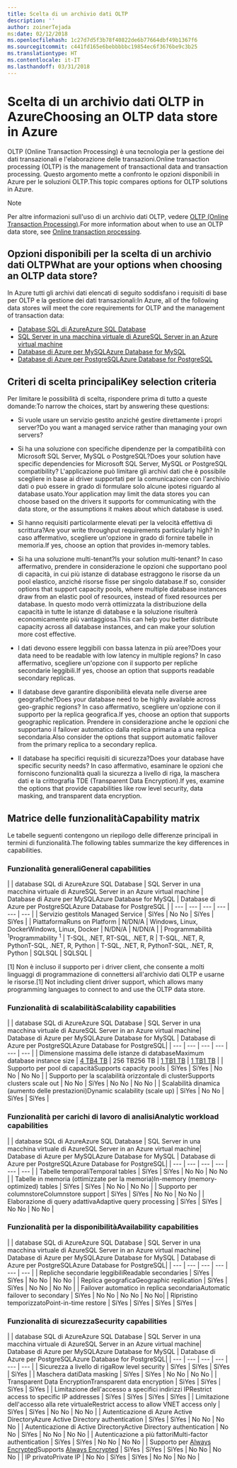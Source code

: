 ```yaml
---
title: Scelta di un archivio dati OLTP
description: ''
author: zoinerTejada
ms:date: 02/12/2018
ms.openlocfilehash: 1c27d7d5f3b78f40822de6b77664dbf49b1367f6
ms.sourcegitcommit: c441fd165e6bebbbbbc19854ec6f3676be9c3b25
ms.translationtype: HT
ms.contentlocale: it-IT
ms.lasthandoff: 03/31/2018
---
```

# <a name="choosing-an-oltp-data-store-in-azure"></a><span data-ttu-id="bc7d8-102">Scelta di un archivio dati OLTP in Azure</span><span class="sxs-lookup"><span data-stu-id="bc7d8-102">Choosing an OLTP data store in Azure</span></span>

<span data-ttu-id="bc7d8-103">OLTP (Online Transaction Processing) è una tecnologia per la gestione dei dati transazionali e l'elaborazione delle transazioni.</span><span class="sxs-lookup"><span data-stu-id="bc7d8-103">Online transaction processing (OLTP) is the management of transactional data and transaction processing.</span></span> <span data-ttu-id="bc7d8-104">Questo argomento mette a confronto le opzioni disponibili in Azure per le soluzioni OLTP.</span><span class="sxs-lookup"><span data-stu-id="bc7d8-104">This topic compares options for OLTP solutions in Azure.</span></span>

> [!NOTE]
> <span data-ttu-id="bc7d8-105">Per altre informazioni sull'uso di un archivio dati OLTP, vedere [OLTP (Online Transaction Processing)](../scenarios/online-analytical-processing.md).</span><span class="sxs-lookup"><span data-stu-id="bc7d8-105">For more information about when to use an OLTP data store, see [Online transaction processing](../scenarios/online-analytical-processing.md).</span></span>

## <a name="what-are-your-options-when-choosing-an-oltp-data-store"></a><span data-ttu-id="bc7d8-106">Opzioni disponibili per la scelta di un archivio dati OLTP</span><span class="sxs-lookup"><span data-stu-id="bc7d8-106">What are your options when choosing an OLTP data store?</span></span>

<span data-ttu-id="bc7d8-107">In Azure tutti gli archivi dati elencati di seguito soddisfano i requisiti di base per OLTP e la gestione dei dati transazionali:</span><span class="sxs-lookup"><span data-stu-id="bc7d8-107">In Azure, all of the following data stores will meet the core requirements for OLTP and the management of transaction data:</span></span>

- [<span data-ttu-id="bc7d8-108">Database SQL di Azure</span><span class="sxs-lookup"><span data-stu-id="bc7d8-108">Azure SQL Database</span></span>](/azure/sql-database/)
- [<span data-ttu-id="bc7d8-109">SQL Server in una macchina virtuale di Azure</span><span class="sxs-lookup"><span data-stu-id="bc7d8-109">SQL Server in an Azure virtual machine</span></span>](/azure/virtual-machines/windows/sql/virtual-machines-windows-sql-server-iaas-overview?toc=%2Fazure%2Fvirtual-machines%2Fwindows%2Ftoc.json)
- [<span data-ttu-id="bc7d8-110">Database di Azure per MySQL</span><span class="sxs-lookup"><span data-stu-id="bc7d8-110">Azure Database for MySQL</span></span>](/azure/mysql/)
- [<span data-ttu-id="bc7d8-111">Database di Azure per PostgreSQL</span><span class="sxs-lookup"><span data-stu-id="bc7d8-111">Azure Database for PostgreSQL</span></span>](/azure/postgresql/)

## <a name="key-selection-criteria"></a><span data-ttu-id="bc7d8-112">Criteri di scelta principali</span><span class="sxs-lookup"><span data-stu-id="bc7d8-112">Key selection criteria</span></span>

<span data-ttu-id="bc7d8-113">Per limitare le possibilità di scelta, rispondere prima di tutto a queste domande:</span><span class="sxs-lookup"><span data-stu-id="bc7d8-113">To narrow the choices, start by answering these questions:</span></span>

- <span data-ttu-id="bc7d8-114">Si vuole usare un servizio gestito anziché gestire direttamente i propri server?</span><span class="sxs-lookup"><span data-stu-id="bc7d8-114">Do you want a managed service rather than managing your own servers?</span></span>

- <span data-ttu-id="bc7d8-115">Si ha una soluzione con specifiche dipendenze per la compatibilità con Microsoft SQL Server, MySQL o PostgreSQL?</span><span class="sxs-lookup"><span data-stu-id="bc7d8-115">Does your solution have specific dependencies for Microsoft SQL Server, MySQL or PostgreSQL compatibility?</span></span> <span data-ttu-id="bc7d8-116">L'applicazione può limitare gli archivi dati che è possibile scegliere in base ai driver supportati per la comunicazione con l'archivio dati o può essere in grado di formulare solo alcune ipotesi riguardo al database usato.</span><span class="sxs-lookup"><span data-stu-id="bc7d8-116">Your application may limit the data stores you can choose based on the drivers it supports for communicating with the data store, or the assumptions it makes about which database is used.</span></span>

- <span data-ttu-id="bc7d8-117">Si hanno requisiti particolarmente elevati per la velocità effettiva di scrittura?</span><span class="sxs-lookup"><span data-stu-id="bc7d8-117">Are your write throughput requirements particularly high?</span></span> <span data-ttu-id="bc7d8-118">In caso affermativo, scegliere un'opzione in grado di fornire tabelle in memoria.</span><span class="sxs-lookup"><span data-stu-id="bc7d8-118">If yes, choose an option that provides in-memory tables.</span></span> 

- <span data-ttu-id="bc7d8-119">Si ha una soluzione multi-tenant?</span><span class="sxs-lookup"><span data-stu-id="bc7d8-119">Is your solution multi-tenant?</span></span> <span data-ttu-id="bc7d8-120">In caso affermativo, prendere in considerazione le opzioni che supportano pool di capacità, in cui più istanze di database estraggono le risorse da un pool elastico, anziché risorse fisse per singolo database.</span><span class="sxs-lookup"><span data-stu-id="bc7d8-120">If so, consider options that support capacity pools, where multiple database instances draw from an elastic pool of resources, instead of fixed resources per database.</span></span> <span data-ttu-id="bc7d8-121">In questo modo verrà ottimizzata la distribuzione della capacità in tutte le istanze di database e la soluzione risulterà economicamente più vantaggiosa.</span><span class="sxs-lookup"><span data-stu-id="bc7d8-121">This can help you better distribute capacity across all database instances, and can make your solution more cost effective.</span></span>

- <span data-ttu-id="bc7d8-122">I dati devono essere leggibili con bassa latenza in più aree?</span><span class="sxs-lookup"><span data-stu-id="bc7d8-122">Does your data need to be readable with low latency in multiple regions?</span></span> <span data-ttu-id="bc7d8-123">In caso affermativo, scegliere un'opzione con il supporto per repliche secondarie leggibili.</span><span class="sxs-lookup"><span data-stu-id="bc7d8-123">If yes, choose an option that supports readable secondary replicas.</span></span>

- <span data-ttu-id="bc7d8-124">Il database deve garantire disponibilità elevata nelle diverse aree geografiche?</span><span class="sxs-lookup"><span data-stu-id="bc7d8-124">Does your database need to be highly available across geo-graphic regions?</span></span> <span data-ttu-id="bc7d8-125">In caso affermativo, scegliere un'opzione con il supporto per la replica geografica.</span><span class="sxs-lookup"><span data-stu-id="bc7d8-125">If yes, choose an option that supports geographic replication.</span></span> <span data-ttu-id="bc7d8-126">Prendere in considerazione anche le opzioni che supportano il failover automatico dalla replica primaria a una replica secondaria.</span><span class="sxs-lookup"><span data-stu-id="bc7d8-126">Also consider the options that support automatic failover from the primary replica to a secondary replica.</span></span>

- <span data-ttu-id="bc7d8-127">Il database ha specifici requisiti di sicurezza?</span><span class="sxs-lookup"><span data-stu-id="bc7d8-127">Does your database have specific security needs?</span></span> <span data-ttu-id="bc7d8-128">In caso affermativo, esaminare le opzioni che forniscono funzionalità quali la sicurezza a livello di riga, la maschera dati e la crittografia TDE (Transparent Data Encryption).</span><span class="sxs-lookup"><span data-stu-id="bc7d8-128">If yes, examine the options that provide capabilities like row level security, data masking, and transparent data encryption.</span></span>

## <a name="capability-matrix"></a><span data-ttu-id="bc7d8-129">Matrice delle funzionalità</span><span class="sxs-lookup"><span data-stu-id="bc7d8-129">Capability matrix</span></span>

<span data-ttu-id="bc7d8-130">Le tabelle seguenti contengono un riepilogo delle differenze principali in termini di funzionalità.</span><span class="sxs-lookup"><span data-stu-id="bc7d8-130">The following tables summarize the key differences in capabilities.</span></span>

### <a name="general-capabilities"></a><span data-ttu-id="bc7d8-131">Funzionalità generali</span><span class="sxs-lookup"><span data-stu-id="bc7d8-131">General capabilities</span></span> 
| | <span data-ttu-id="bc7d8-132">database SQL di Azure</span><span class="sxs-lookup"><span data-stu-id="bc7d8-132">Azure SQL Database</span></span> | <span data-ttu-id="bc7d8-133">SQL Server in una macchina virtuale di Azure</span><span class="sxs-lookup"><span data-stu-id="bc7d8-133">SQL Server in an Azure virtual machine</span></span> | <span data-ttu-id="bc7d8-134">Database di Azure per MySQL</span><span class="sxs-lookup"><span data-stu-id="bc7d8-134">Azure Database for MySQL</span></span> | <span data-ttu-id="bc7d8-135">Database di Azure per PostgreSQL</span><span class="sxs-lookup"><span data-stu-id="bc7d8-135">Azure Database for PostgreSQL</span></span> |
| --- | --- | --- | --- | --- | --- |
| <span data-ttu-id="bc7d8-136">Servizio gestito</span><span class="sxs-lookup"><span data-stu-id="bc7d8-136">Is Managed Service</span></span> | <span data-ttu-id="bc7d8-137">Sì</span><span class="sxs-lookup"><span data-stu-id="bc7d8-137">Yes</span></span> | <span data-ttu-id="bc7d8-138">No </span><span class="sxs-lookup"><span data-stu-id="bc7d8-138">No</span></span> | <span data-ttu-id="bc7d8-139">Sì</span><span class="sxs-lookup"><span data-stu-id="bc7d8-139">Yes</span></span> | <span data-ttu-id="bc7d8-140">Sì</span><span class="sxs-lookup"><span data-stu-id="bc7d8-140">Yes</span></span> |
| <span data-ttu-id="bc7d8-141">Piattaforma</span><span class="sxs-lookup"><span data-stu-id="bc7d8-141">Runs on Platform</span></span> | <span data-ttu-id="bc7d8-142">N/D</span><span class="sxs-lookup"><span data-stu-id="bc7d8-142">N/A</span></span> | <span data-ttu-id="bc7d8-143">Windows, Linux, Docker</span><span class="sxs-lookup"><span data-stu-id="bc7d8-143">Windows, Linux, Docker</span></span> | <span data-ttu-id="bc7d8-144">N/D</span><span class="sxs-lookup"><span data-stu-id="bc7d8-144">N/A</span></span> | <span data-ttu-id="bc7d8-145">N/D</span><span class="sxs-lookup"><span data-stu-id="bc7d8-145">N/A</span></span> |
| <span data-ttu-id="bc7d8-146">Programmabilità <sup>1</sup></span><span class="sxs-lookup"><span data-stu-id="bc7d8-146">Programmability <sup>1</sup></span></span> | <span data-ttu-id="bc7d8-147">T-SQL, .NET, R</span><span class="sxs-lookup"><span data-stu-id="bc7d8-147">T-SQL, .NET, R</span></span> | <span data-ttu-id="bc7d8-148">T-SQL, .NET, R, Python</span><span class="sxs-lookup"><span data-stu-id="bc7d8-148">T-SQL, .NET, R, Python</span></span> | <span data-ttu-id="bc7d8-149">T-SQL, .NET, R, Python</span><span class="sxs-lookup"><span data-stu-id="bc7d8-149">T-SQL, .NET, R, Python</span></span> | <span data-ttu-id="bc7d8-150">SQL</span><span class="sxs-lookup"><span data-stu-id="bc7d8-150">SQL</span></span> | <span data-ttu-id="bc7d8-151">SQL</span><span class="sxs-lookup"><span data-stu-id="bc7d8-151">SQL</span></span> |

<span data-ttu-id="bc7d8-152">[1] Non è incluso il supporto per i driver client, che consente a molti linguaggi di programmazione di connettersi all'archivio dati OLTP e usarne le risorse.</span><span class="sxs-lookup"><span data-stu-id="bc7d8-152">[1] Not including client driver support, which allows many programming languages to connect to and use the OLTP data store.</span></span>

### <a name="scalability-capabilities"></a><span data-ttu-id="bc7d8-153">Funzionalità di scalabilità</span><span class="sxs-lookup"><span data-stu-id="bc7d8-153">Scalability capabilities</span></span>
| | <span data-ttu-id="bc7d8-154">database SQL di Azure</span><span class="sxs-lookup"><span data-stu-id="bc7d8-154">Azure SQL Database</span></span> | <span data-ttu-id="bc7d8-155">SQL Server in una macchina virtuale di Azure</span><span class="sxs-lookup"><span data-stu-id="bc7d8-155">SQL Server in an Azure virtual machine</span></span>| <span data-ttu-id="bc7d8-156">Database di Azure per MySQL</span><span class="sxs-lookup"><span data-stu-id="bc7d8-156">Azure Database for MySQL</span></span> | <span data-ttu-id="bc7d8-157">Database di Azure per PostgreSQL</span><span class="sxs-lookup"><span data-stu-id="bc7d8-157">Azure Database for PostgreSQL</span></span>|
| --- | --- | --- | --- | --- | --- |
| <span data-ttu-id="bc7d8-158">Dimensione massima delle istanze di database</span><span class="sxs-lookup"><span data-stu-id="bc7d8-158">Maximum database instance size</span></span> | [<span data-ttu-id="bc7d8-159">4 TB</span><span class="sxs-lookup"><span data-stu-id="bc7d8-159">4 TB</span></span>](/azure/sql-database/sql-database-resource-limits) | <span data-ttu-id="bc7d8-160">256 TB</span><span class="sxs-lookup"><span data-stu-id="bc7d8-160">256 TB</span></span> | [<span data-ttu-id="bc7d8-161">1 TB</span><span class="sxs-lookup"><span data-stu-id="bc7d8-161">1 TB</span></span>](/azure/mysql/concepts-limits) | [<span data-ttu-id="bc7d8-162">1 TB</span><span class="sxs-lookup"><span data-stu-id="bc7d8-162">1 TB</span></span>](/azure/postgresql/concepts-limits) |
| <span data-ttu-id="bc7d8-163">Supporto per pool di capacità</span><span class="sxs-lookup"><span data-stu-id="bc7d8-163">Supports capacity pools</span></span>  | <span data-ttu-id="bc7d8-164">Sì</span><span class="sxs-lookup"><span data-stu-id="bc7d8-164">Yes</span></span> | <span data-ttu-id="bc7d8-165">Sì</span><span class="sxs-lookup"><span data-stu-id="bc7d8-165">Yes</span></span> | <span data-ttu-id="bc7d8-166">No </span><span class="sxs-lookup"><span data-stu-id="bc7d8-166">No</span></span> | <span data-ttu-id="bc7d8-167">No </span><span class="sxs-lookup"><span data-stu-id="bc7d8-167">No</span></span> |
| <span data-ttu-id="bc7d8-168">Supporto per la scalabilità orizzontale di cluster</span><span class="sxs-lookup"><span data-stu-id="bc7d8-168">Supports clusters scale out</span></span>  | <span data-ttu-id="bc7d8-169">No </span><span class="sxs-lookup"><span data-stu-id="bc7d8-169">No</span></span> | <span data-ttu-id="bc7d8-170">Sì</span><span class="sxs-lookup"><span data-stu-id="bc7d8-170">Yes</span></span> | <span data-ttu-id="bc7d8-171">No </span><span class="sxs-lookup"><span data-stu-id="bc7d8-171">No</span></span> | <span data-ttu-id="bc7d8-172">No </span><span class="sxs-lookup"><span data-stu-id="bc7d8-172">No</span></span> |
| <span data-ttu-id="bc7d8-173">Scalabilità dinamica (aumento delle prestazioni)</span><span class="sxs-lookup"><span data-stu-id="bc7d8-173">Dynamic scalability (scale up)</span></span>  | <span data-ttu-id="bc7d8-174">Sì</span><span class="sxs-lookup"><span data-stu-id="bc7d8-174">Yes</span></span> | <span data-ttu-id="bc7d8-175">No </span><span class="sxs-lookup"><span data-stu-id="bc7d8-175">No</span></span> | <span data-ttu-id="bc7d8-176">Sì</span><span class="sxs-lookup"><span data-stu-id="bc7d8-176">Yes</span></span> | <span data-ttu-id="bc7d8-177">Sì</span><span class="sxs-lookup"><span data-stu-id="bc7d8-177">Yes</span></span> |

### <a name="analytic-workload-capabilities"></a><span data-ttu-id="bc7d8-178">Funzionalità per carichi di lavoro di analisi</span><span class="sxs-lookup"><span data-stu-id="bc7d8-178">Analytic workload capabilities</span></span>
| | <span data-ttu-id="bc7d8-179">database SQL di Azure</span><span class="sxs-lookup"><span data-stu-id="bc7d8-179">Azure SQL Database</span></span> | <span data-ttu-id="bc7d8-180">SQL Server in una macchina virtuale di Azure</span><span class="sxs-lookup"><span data-stu-id="bc7d8-180">SQL Server in an Azure virtual machine</span></span>| <span data-ttu-id="bc7d8-181">Database di Azure per MySQL</span><span class="sxs-lookup"><span data-stu-id="bc7d8-181">Azure Database for MySQL</span></span> | <span data-ttu-id="bc7d8-182">Database di Azure per PostgreSQL</span><span class="sxs-lookup"><span data-stu-id="bc7d8-182">Azure Database for PostgreSQL</span></span>|
| --- | --- | --- | --- | --- | --- | 
| <span data-ttu-id="bc7d8-183">Tabelle temporali</span><span class="sxs-lookup"><span data-stu-id="bc7d8-183">Temporal tables</span></span> | <span data-ttu-id="bc7d8-184">Sì</span><span class="sxs-lookup"><span data-stu-id="bc7d8-184">Yes</span></span> | <span data-ttu-id="bc7d8-185">Sì</span><span class="sxs-lookup"><span data-stu-id="bc7d8-185">Yes</span></span> | <span data-ttu-id="bc7d8-186">No </span><span class="sxs-lookup"><span data-stu-id="bc7d8-186">No</span></span> | <span data-ttu-id="bc7d8-187">No </span><span class="sxs-lookup"><span data-stu-id="bc7d8-187">No</span></span> |
| <span data-ttu-id="bc7d8-188">Tabelle in memoria (ottimizzate per la memoria)</span><span class="sxs-lookup"><span data-stu-id="bc7d8-188">In-memory (memory-optimized) tables</span></span> | <span data-ttu-id="bc7d8-189">Sì</span><span class="sxs-lookup"><span data-stu-id="bc7d8-189">Yes</span></span> | <span data-ttu-id="bc7d8-190">Sì</span><span class="sxs-lookup"><span data-stu-id="bc7d8-190">Yes</span></span> | <span data-ttu-id="bc7d8-191">No </span><span class="sxs-lookup"><span data-stu-id="bc7d8-191">No</span></span> | <span data-ttu-id="bc7d8-192">No </span><span class="sxs-lookup"><span data-stu-id="bc7d8-192">No</span></span> |
| <span data-ttu-id="bc7d8-193">Supporto per columnstore</span><span class="sxs-lookup"><span data-stu-id="bc7d8-193">Columnstore support</span></span> | <span data-ttu-id="bc7d8-194">Sì</span><span class="sxs-lookup"><span data-stu-id="bc7d8-194">Yes</span></span> | <span data-ttu-id="bc7d8-195">Sì</span><span class="sxs-lookup"><span data-stu-id="bc7d8-195">Yes</span></span> | <span data-ttu-id="bc7d8-196">No </span><span class="sxs-lookup"><span data-stu-id="bc7d8-196">No</span></span> | <span data-ttu-id="bc7d8-197">No </span><span class="sxs-lookup"><span data-stu-id="bc7d8-197">No</span></span> |
| <span data-ttu-id="bc7d8-198">Elaborazione di query adattiva</span><span class="sxs-lookup"><span data-stu-id="bc7d8-198">Adaptive query processing</span></span> | <span data-ttu-id="bc7d8-199">Sì</span><span class="sxs-lookup"><span data-stu-id="bc7d8-199">Yes</span></span> | <span data-ttu-id="bc7d8-200">Sì</span><span class="sxs-lookup"><span data-stu-id="bc7d8-200">Yes</span></span> | <span data-ttu-id="bc7d8-201">No </span><span class="sxs-lookup"><span data-stu-id="bc7d8-201">No</span></span> | <span data-ttu-id="bc7d8-202">No </span><span class="sxs-lookup"><span data-stu-id="bc7d8-202">No</span></span> |

### <a name="availability-capabilities"></a><span data-ttu-id="bc7d8-203">Funzionalità per la disponibilità</span><span class="sxs-lookup"><span data-stu-id="bc7d8-203">Availability capabilities</span></span>
| | <span data-ttu-id="bc7d8-204">database SQL di Azure</span><span class="sxs-lookup"><span data-stu-id="bc7d8-204">Azure SQL Database</span></span> | <span data-ttu-id="bc7d8-205">SQL Server in una macchina virtuale di Azure</span><span class="sxs-lookup"><span data-stu-id="bc7d8-205">SQL Server in an Azure virtual machine</span></span>| <span data-ttu-id="bc7d8-206">Database di Azure per MySQL</span><span class="sxs-lookup"><span data-stu-id="bc7d8-206">Azure Database for MySQL</span></span> | <span data-ttu-id="bc7d8-207">Database di Azure per PostgreSQL</span><span class="sxs-lookup"><span data-stu-id="bc7d8-207">Azure Database for PostgreSQL</span></span>|
| --- | --- | --- | --- | --- | --- | 
| <span data-ttu-id="bc7d8-208">Repliche secondarie leggibili</span><span class="sxs-lookup"><span data-stu-id="bc7d8-208">Readable secondaries</span></span> | <span data-ttu-id="bc7d8-209">Sì</span><span class="sxs-lookup"><span data-stu-id="bc7d8-209">Yes</span></span> | <span data-ttu-id="bc7d8-210">Sì</span><span class="sxs-lookup"><span data-stu-id="bc7d8-210">Yes</span></span> | <span data-ttu-id="bc7d8-211">No </span><span class="sxs-lookup"><span data-stu-id="bc7d8-211">No</span></span> | <span data-ttu-id="bc7d8-212">No </span><span class="sxs-lookup"><span data-stu-id="bc7d8-212">No</span></span> | 
| <span data-ttu-id="bc7d8-213">Replica geografica</span><span class="sxs-lookup"><span data-stu-id="bc7d8-213">Geographic replication</span></span> | <span data-ttu-id="bc7d8-214">Sì</span><span class="sxs-lookup"><span data-stu-id="bc7d8-214">Yes</span></span> | <span data-ttu-id="bc7d8-215">Sì</span><span class="sxs-lookup"><span data-stu-id="bc7d8-215">Yes</span></span> | <span data-ttu-id="bc7d8-216">No </span><span class="sxs-lookup"><span data-stu-id="bc7d8-216">No</span></span> | <span data-ttu-id="bc7d8-217">No </span><span class="sxs-lookup"><span data-stu-id="bc7d8-217">No</span></span> | 
| <span data-ttu-id="bc7d8-218">Failover automatico in replica secondaria</span><span class="sxs-lookup"><span data-stu-id="bc7d8-218">Automatic failover to secondary</span></span> | <span data-ttu-id="bc7d8-219">Sì</span><span class="sxs-lookup"><span data-stu-id="bc7d8-219">Yes</span></span> | <span data-ttu-id="bc7d8-220">No </span><span class="sxs-lookup"><span data-stu-id="bc7d8-220">No</span></span> | <span data-ttu-id="bc7d8-221">No </span><span class="sxs-lookup"><span data-stu-id="bc7d8-221">No</span></span> | <span data-ttu-id="bc7d8-222">No </span><span class="sxs-lookup"><span data-stu-id="bc7d8-222">No</span></span>|
| <span data-ttu-id="bc7d8-223">Ripristino temporizzato</span><span class="sxs-lookup"><span data-stu-id="bc7d8-223">Point-in-time restore</span></span> | <span data-ttu-id="bc7d8-224">Sì</span><span class="sxs-lookup"><span data-stu-id="bc7d8-224">Yes</span></span> | <span data-ttu-id="bc7d8-225">Sì</span><span class="sxs-lookup"><span data-stu-id="bc7d8-225">Yes</span></span> | <span data-ttu-id="bc7d8-226">Sì</span><span class="sxs-lookup"><span data-stu-id="bc7d8-226">Yes</span></span> | <span data-ttu-id="bc7d8-227">Sì</span><span class="sxs-lookup"><span data-stu-id="bc7d8-227">Yes</span></span> |

### <a name="security-capabilities"></a><span data-ttu-id="bc7d8-228">Funzionalità di sicurezza</span><span class="sxs-lookup"><span data-stu-id="bc7d8-228">Security capabilities</span></span>
| | <span data-ttu-id="bc7d8-229">database SQL di Azure</span><span class="sxs-lookup"><span data-stu-id="bc7d8-229">Azure SQL Database</span></span> | <span data-ttu-id="bc7d8-230">SQL Server in una macchina virtuale di Azure</span><span class="sxs-lookup"><span data-stu-id="bc7d8-230">SQL Server in an Azure virtual machine</span></span>| <span data-ttu-id="bc7d8-231">Database di Azure per MySQL</span><span class="sxs-lookup"><span data-stu-id="bc7d8-231">Azure Database for MySQL</span></span> | <span data-ttu-id="bc7d8-232">Database di Azure per PostgreSQL</span><span class="sxs-lookup"><span data-stu-id="bc7d8-232">Azure Database for PostgreSQL</span></span>|
| --- | --- | --- | --- | --- | --- | 
| <span data-ttu-id="bc7d8-233">Sicurezza a livello di riga</span><span class="sxs-lookup"><span data-stu-id="bc7d8-233">Row level security</span></span> | <span data-ttu-id="bc7d8-234">Sì</span><span class="sxs-lookup"><span data-stu-id="bc7d8-234">Yes</span></span> | <span data-ttu-id="bc7d8-235">Sì</span><span class="sxs-lookup"><span data-stu-id="bc7d8-235">Yes</span></span> | <span data-ttu-id="bc7d8-236">Sì</span><span class="sxs-lookup"><span data-stu-id="bc7d8-236">Yes</span></span> | <span data-ttu-id="bc7d8-237">Sì</span><span class="sxs-lookup"><span data-stu-id="bc7d8-237">Yes</span></span> |
| <span data-ttu-id="bc7d8-238">Maschera dati</span><span class="sxs-lookup"><span data-stu-id="bc7d8-238">Data masking</span></span> | <span data-ttu-id="bc7d8-239">Sì</span><span class="sxs-lookup"><span data-stu-id="bc7d8-239">Yes</span></span> | <span data-ttu-id="bc7d8-240">Sì</span><span class="sxs-lookup"><span data-stu-id="bc7d8-240">Yes</span></span> | <span data-ttu-id="bc7d8-241">No </span><span class="sxs-lookup"><span data-stu-id="bc7d8-241">No</span></span> | <span data-ttu-id="bc7d8-242">No </span><span class="sxs-lookup"><span data-stu-id="bc7d8-242">No</span></span> |
| <span data-ttu-id="bc7d8-243">Transparent Data Encryption</span><span class="sxs-lookup"><span data-stu-id="bc7d8-243">Transparent data encryption</span></span> | <span data-ttu-id="bc7d8-244">Sì</span><span class="sxs-lookup"><span data-stu-id="bc7d8-244">Yes</span></span> | <span data-ttu-id="bc7d8-245">Sì</span><span class="sxs-lookup"><span data-stu-id="bc7d8-245">Yes</span></span> | <span data-ttu-id="bc7d8-246">Sì</span><span class="sxs-lookup"><span data-stu-id="bc7d8-246">Yes</span></span> | <span data-ttu-id="bc7d8-247">Sì</span><span class="sxs-lookup"><span data-stu-id="bc7d8-247">Yes</span></span> |
| <span data-ttu-id="bc7d8-248">Limitazione dell'accesso a specifici indirizzi IP</span><span class="sxs-lookup"><span data-stu-id="bc7d8-248">Restrict access to specific IP addresses</span></span> | <span data-ttu-id="bc7d8-249">Sì</span><span class="sxs-lookup"><span data-stu-id="bc7d8-249">Yes</span></span> | <span data-ttu-id="bc7d8-250">Sì</span><span class="sxs-lookup"><span data-stu-id="bc7d8-250">Yes</span></span> | <span data-ttu-id="bc7d8-251">Sì</span><span class="sxs-lookup"><span data-stu-id="bc7d8-251">Yes</span></span> | <span data-ttu-id="bc7d8-252">Sì</span><span class="sxs-lookup"><span data-stu-id="bc7d8-252">Yes</span></span> |
| <span data-ttu-id="bc7d8-253">Limitazione dell'accesso alla rete virtuale</span><span class="sxs-lookup"><span data-stu-id="bc7d8-253">Restrict access to allow VNET access only</span></span> | <span data-ttu-id="bc7d8-254">Sì</span><span class="sxs-lookup"><span data-stu-id="bc7d8-254">Yes</span></span> | <span data-ttu-id="bc7d8-255">Sì</span><span class="sxs-lookup"><span data-stu-id="bc7d8-255">Yes</span></span> | <span data-ttu-id="bc7d8-256">No </span><span class="sxs-lookup"><span data-stu-id="bc7d8-256">No</span></span> | <span data-ttu-id="bc7d8-257">No </span><span class="sxs-lookup"><span data-stu-id="bc7d8-257">No</span></span> |
| <span data-ttu-id="bc7d8-258">Autenticazione di Azure Active Directory</span><span class="sxs-lookup"><span data-stu-id="bc7d8-258">Azure Active Directory authentication</span></span> | <span data-ttu-id="bc7d8-259">Sì</span><span class="sxs-lookup"><span data-stu-id="bc7d8-259">Yes</span></span> | <span data-ttu-id="bc7d8-260">Sì</span><span class="sxs-lookup"><span data-stu-id="bc7d8-260">Yes</span></span> | <span data-ttu-id="bc7d8-261">No </span><span class="sxs-lookup"><span data-stu-id="bc7d8-261">No</span></span> | <span data-ttu-id="bc7d8-262">No </span><span class="sxs-lookup"><span data-stu-id="bc7d8-262">No</span></span> |
| <span data-ttu-id="bc7d8-263">Autenticazione di Active Directory</span><span class="sxs-lookup"><span data-stu-id="bc7d8-263">Active Directory authentication</span></span> | <span data-ttu-id="bc7d8-264">No </span><span class="sxs-lookup"><span data-stu-id="bc7d8-264">No</span></span> | <span data-ttu-id="bc7d8-265">Sì</span><span class="sxs-lookup"><span data-stu-id="bc7d8-265">Yes</span></span> | <span data-ttu-id="bc7d8-266">No </span><span class="sxs-lookup"><span data-stu-id="bc7d8-266">No</span></span> | <span data-ttu-id="bc7d8-267">No </span><span class="sxs-lookup"><span data-stu-id="bc7d8-267">No</span></span> |
| <span data-ttu-id="bc7d8-268">Autenticazione a più fattori</span><span class="sxs-lookup"><span data-stu-id="bc7d8-268">Multi-factor authentication</span></span> | <span data-ttu-id="bc7d8-269">Sì</span><span class="sxs-lookup"><span data-stu-id="bc7d8-269">Yes</span></span> | <span data-ttu-id="bc7d8-270">Sì</span><span class="sxs-lookup"><span data-stu-id="bc7d8-270">Yes</span></span> | <span data-ttu-id="bc7d8-271">No </span><span class="sxs-lookup"><span data-stu-id="bc7d8-271">No</span></span> | <span data-ttu-id="bc7d8-272">No </span><span class="sxs-lookup"><span data-stu-id="bc7d8-272">No</span></span> |
| <span data-ttu-id="bc7d8-273">Supporto per [Always Encrypted](/sql/relational-databases/security/encryption/always-encrypted-database-engine)</span><span class="sxs-lookup"><span data-stu-id="bc7d8-273">Supports [Always Encrypted](/sql/relational-databases/security/encryption/always-encrypted-database-engine)</span></span> | <span data-ttu-id="bc7d8-274">Sì</span><span class="sxs-lookup"><span data-stu-id="bc7d8-274">Yes</span></span> | <span data-ttu-id="bc7d8-275">Sì</span><span class="sxs-lookup"><span data-stu-id="bc7d8-275">Yes</span></span> | <span data-ttu-id="bc7d8-276">Sì</span><span class="sxs-lookup"><span data-stu-id="bc7d8-276">Yes</span></span> | <span data-ttu-id="bc7d8-277">No </span><span class="sxs-lookup"><span data-stu-id="bc7d8-277">No</span></span> | <span data-ttu-id="bc7d8-278">No </span><span class="sxs-lookup"><span data-stu-id="bc7d8-278">No</span></span> |
| <span data-ttu-id="bc7d8-279">IP privato</span><span class="sxs-lookup"><span data-stu-id="bc7d8-279">Private IP</span></span> | <span data-ttu-id="bc7d8-280">No </span><span class="sxs-lookup"><span data-stu-id="bc7d8-280">No</span></span> | <span data-ttu-id="bc7d8-281">Sì</span><span class="sxs-lookup"><span data-stu-id="bc7d8-281">Yes</span></span> | <span data-ttu-id="bc7d8-282">Sì</span><span class="sxs-lookup"><span data-stu-id="bc7d8-282">Yes</span></span> | <span data-ttu-id="bc7d8-283">No </span><span class="sxs-lookup"><span data-stu-id="bc7d8-283">No</span></span> | <span data-ttu-id="bc7d8-284">No </span><span class="sxs-lookup"><span data-stu-id="bc7d8-284">No</span></span> |

